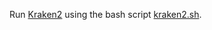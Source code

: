 Run [Kraken2](https://github.com/DerrickWood/kraken2/wiki/Manual) using the bash script [kraken2.sh](kraken2.sh). 
